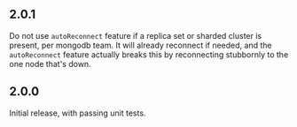 ## 2.0.1

Do not use `autoReconnect` feature if a replica set or sharded cluster is present, per mongodb team. It will already reconnect if needed, and the `autoReconnect` feature actually breaks this by reconnecting stubbornly to the one node that's down.

## 2.0.0

Initial release, with passing unit tests.
